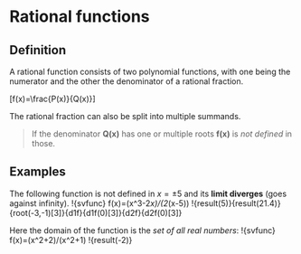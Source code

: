 # Rational functions
## Definition
A rational function consists of two polynomial functions, with one being the numerator and the other the denominator of a rational fraction.

\[f(x)=\frac{P(x)}{Q(x)}\]

The rational fraction can also be split into multiple summands.

> If the denominator **Q(x)** has one or multiple roots **f(x)** is *not defined* in those.

## Examples

The following function is not defined in $x=\pm 5$ and its **limit diverges** (goes against infinity).
!{svfunc} f(x)=(x^3-2*x)/(2*(x-5)) !{result(5)}{result(21.4)}{root(-3,-1)[3]}{d1f}{d1f(0)[3]}{d2f}{d2f(0)[3]}

Here the domain of the function is the *set of all real numbers*:
!{svfunc} f(x)=(x^2+2)/(x^2+1) !{result(-2)}